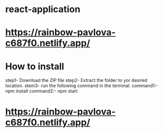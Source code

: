 # react-application
# https://rainbow-pavlova-c687f0.netlify.app/
# How to install
step1- Download the ZIP file
step2- Extract the folder to yor desired location.
stem3- run the following command in the terminal.
command1:- npm install
command2:- npm start
# https://rainbow-pavlova-c687f0.netlify.app/
